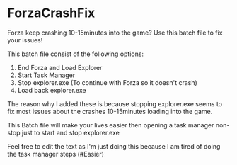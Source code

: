 # ForzaCrashFix
Forza keep crashing 10-15minutes into the game? Use this batch file to fix your issues!

This batch file consist of the following options:
1. End Forza and Load Explorer
2. Start Task Manager
3. Stop explorer.exe (To continue with Forza so it doesn't crash)
4. Load back explorer.exe

The reason why I added these is because stopping explorer.exe seems to fix most issues about the crashes 10-15minutes loading into the game.

This Batch file will make your lives easier then opening a task manager non-stop just to start and stop explorer.exe

Feel free to edit the text as I'm just doing this because I am tired of doing the task manager steps (#Easier)

